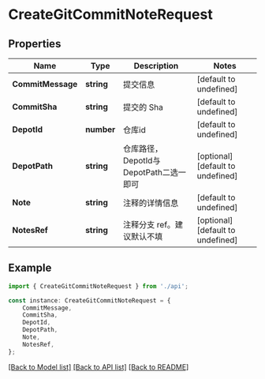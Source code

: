 # CreateGitCommitNoteRequest


## Properties

Name | Type | Description | Notes
------------ | ------------- | ------------- | -------------
**CommitMessage** | **string** | 提交信息 | [default to undefined]
**CommitSha** | **string** | 提交的 Sha | [default to undefined]
**DepotId** | **number** | 仓库id | [default to undefined]
**DepotPath** | **string** | 仓库路径，DepotId与DepotPath二选一即可 | [optional] [default to undefined]
**Note** | **string** | 注释的详情信息 | [default to undefined]
**NotesRef** | **string** | 注释分支 ref。建议默认不填 | [optional] [default to undefined]

## Example

```typescript
import { CreateGitCommitNoteRequest } from './api';

const instance: CreateGitCommitNoteRequest = {
    CommitMessage,
    CommitSha,
    DepotId,
    DepotPath,
    Note,
    NotesRef,
};
```

[[Back to Model list]](../README.md#documentation-for-models) [[Back to API list]](../README.md#documentation-for-api-endpoints) [[Back to README]](../README.md)
